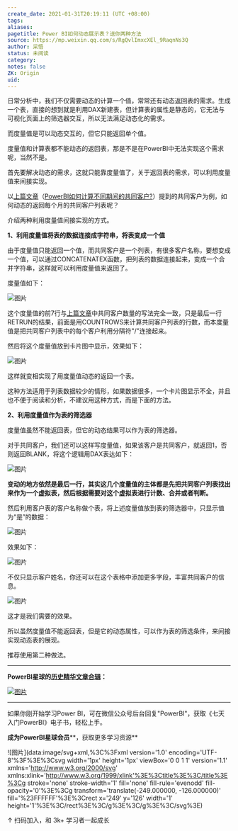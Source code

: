 ```yaml
---
create_date: 2021-01-31T20:19:11 (UTC +08:00)
tags:
aliases:
pagetitle: Power BI如何动态展示表？送你两种方法
source: https://mp.weixin.qq.com/s/RgQvlImxcXEl_9RaqnNs3Q
author: 采悟
status: 未阅读
category:
notes: false
ZK: Origin
uid:
---
```


日常分析中，我们不仅需要动态的计算一个值，常常还有动态返回表的需求。生成一个表，直接的想到就是利用DAX新建表，但计算表的属性是静态的，它无法与可视化页面上的筛选器交互，所以无法满足动态化的需求。

而度量值是可以动态交互的，但它只能返回单个值。

度量值和计算表都不能动态的返回表，那是不是在PowerBI中无法实现这个需求呢，当然不是。

首先要解决动态的需求，这就只能靠度量值了，关于返回表的需求，可以利用度量值来间接实现。

以[上篇文章](http://mp.weixin.qq.com/s?__biz=MzA4MzQwMjY4MA==&mid=2484074587&idx=1&sn=99d29ab05054ec2d5e439b6296ad53a3&chksm=8e0c528cb97bdb9a68012f98ddc5042b33c273e46816b01d89079704416cce2638ef5e413f0e&scene=21#wechat_redirect)（[PowerBI如何计算不同期间的共同客户?](http://mp.weixin.qq.com/s?__biz=MzA4MzQwMjY4MA==&mid=2484074587&idx=1&sn=99d29ab05054ec2d5e439b6296ad53a3&chksm=8e0c528cb97bdb9a68012f98ddc5042b33c273e46816b01d89079704416cce2638ef5e413f0e&scene=21#wechat_redirect)）提到的共同客户为例，如何动态的返回每个月的共同客户列表呢？

介绍两种利用度量值间接实现的方式。

**1、利用度量值将表的数据连接成字符串，将表变成一个值**

由于度量值只能返回一个值，而共同客户是一个列表，有很多客户名称，要想变成一个值，可以通过CONCATENATEX函数，把列表的数据连接起来，变成一个合并字符串，这样就可以利用度量值来返回了。

度量值如下：  

![图片](https://mmbiz.qpic.cn/mmbiz_png/aHEbZtANQJPoT4k4an0MEQe427woeQye7f8QH7LxOpcWLzhzNCpzud1kajHmBOdibdaAxUklMtLoMF2hXGpObbw/640?wx_fmt=png&wxfrom=5&wx_lazy=1&wx_co=1)

这个度量值的前7行与[上篇文章](http://mp.weixin.qq.com/s?__biz=MzA4MzQwMjY4MA==&mid=2484074587&idx=1&sn=99d29ab05054ec2d5e439b6296ad53a3&chksm=8e0c528cb97bdb9a68012f98ddc5042b33c273e46816b01d89079704416cce2638ef5e413f0e&scene=21#wechat_redirect)中共同客户数量的写法完全一致，只是最后一行RETRUN的结果，前面是用COUNTROWS来计算共同客户列表的行数，而本度量值是把共同客户列表中的每个客户利用分隔符"/"连接起来。

然后将这个度量值放到卡片图中显示，效果如下：  

![图片](https://mmbiz.qpic.cn/mmbiz_gif/aHEbZtANQJPoT4k4an0MEQe427woeQyeIhic7szGtc8VonlZ0DSfTVuRdIHoH0JHcEfl958g9uoNbLPnfiaSSqQg/640?wx_fmt=gif&wxfrom=5&wx_lazy=1)

这样就变相实现了用度量值动态的返回一个表。

这种方法适用于列表数据较少的情形，如果数据很多，一个卡片图显示不全，并且也不便于阅读和分析，不建议用这种方式，而是下面的方法。

**2、利用度量值作为表的筛选器**

度量值虽然不能返回表，但它的动态结果可以作为表的筛选器。  

对于共同客户，我们还可以这样写度量值，如果该客户是共同客户，就返回1，否则返回BLANK，将这个逻辑用DAX表达如下：

![图片](https://mmbiz.qpic.cn/mmbiz_png/aHEbZtANQJPoT4k4an0MEQe427woeQyenllTwM3nZ6kBqptvEUBlp5ibosAaTjgWicrcIH8QTlsEAIwtDPO0tDAA/640?wx_fmt=png&wxfrom=5&wx_lazy=1&wx_co=1)

**变动的地方依然是最后一行，其实这几个度量值的主体都是先把共同客户列表找出来作为一个虚拟表，然后根据需要对这个虚拟表进行计数、合并或者判断。**

然后利用客户表的客户名称做个表，将上述度量值放到表的筛选器中，只显示值为“是”的数据：

![图片](https://mmbiz.qpic.cn/mmbiz_png/aHEbZtANQJPoT4k4an0MEQe427woeQyeLfzGHNZCXy9UdchgQLtWmmOVicicspR7iblb3HFfy26kVgs7O8GnAs5SQ/640?wx_fmt=png&wxfrom=5&wx_lazy=1&wx_co=1)

效果如下：  

![图片](https://mmbiz.qpic.cn/mmbiz_gif/aHEbZtANQJPoT4k4an0MEQe427woeQyekYRibH5sRNI2mW9L1Up4zopO3UpicKm2QUx1S0EhRWX6DHiac4NoRnB6A/640?wx_fmt=gif&wxfrom=5&wx_lazy=1)

不仅只显示客户姓名，你还可以在这个表格中添加更多字段，丰富共同客户的信息。

![图片](https://mmbiz.qpic.cn/mmbiz_gif/aHEbZtANQJPoT4k4an0MEQe427woeQyef1icO5Bp1icLGtLdicvK0SqtqmHwbiaD8mKRFm3CXV1QDkOMWz2etmqn4Q/640?wx_fmt=gif&wxfrom=5&wx_lazy=1)

这才是我们需要的效果。

所以虽然度量值不能返回表，但是它的动态属性，可以作为表的筛选条件，来间接实现动态表的展现。

推荐使用第二种做法。

___

  

**PowerBI星球的**[**历史精华文章合辑**](http://mp.weixin.qq.com/s?__biz=MzA4MzQwMjY4MA==&mid=2484074255&idx=1&sn=0c183ee84fd7fcc4e9dfb6baf39580c0&chksm=8e0c5dd8b97bd4ce1a617be83fe88938a0ba49668102ca3d10794c0e530f38c2950df75cf2ee&scene=21#wechat_redirect)**：**

[![图片](https://mmbiz.qpic.cn/mmbiz_jpg/aHEbZtANQJNn5eia186067w5or6WoVmwdm210CYQfaibhdzFvJvR59sFUgk13iauEzR4oLzGvXiaziaX8VJcB2sCbzg/640?wx_fmt=jpeg&wxfrom=5&wx_lazy=1&wx_co=1)](http://mp.weixin.qq.com/s?__biz=MzA4MzQwMjY4MA==&mid=2484074255&idx=1&sn=0c183ee84fd7fcc4e9dfb6baf39580c0&chksm=8e0c5dd8b97bd4ce1a617be83fe88938a0ba49668102ca3d10794c0e530f38c2950df75cf2ee&scene=21#wechat_redirect)

___

如果你刚开始学习Power BI，可在微信公众号后台回复"PowerBI"，获取《七天入门PowerBI》电子书，轻松上手。

**成为PowerBI星球会员****，获取更多学习资源**

![图片](data:image/svg+xml,%3C%3Fxml version='1.0' encoding='UTF-8'%3F%3E%3Csvg width='1px' height='1px' viewBox='0 0 1 1' version='1.1' xmlns='http://www.w3.org/2000/svg' xmlns:xlink='http://www.w3.org/1999/xlink'%3E%3Ctitle%3E%3C/title%3E%3Cg stroke='none' stroke-width='1' fill='none' fill-rule='evenodd' fill-opacity='0'%3E%3Cg transform='translate(-249.000000, -126.000000)' fill='%23FFFFFF'%3E%3Crect x='249' y='126' width='1' height='1'%3E%3C/rect%3E%3C/g%3E%3C/g%3E%3C/svg%3E)

↑ 扫码加入，和 3k+ 学习者一起成长
